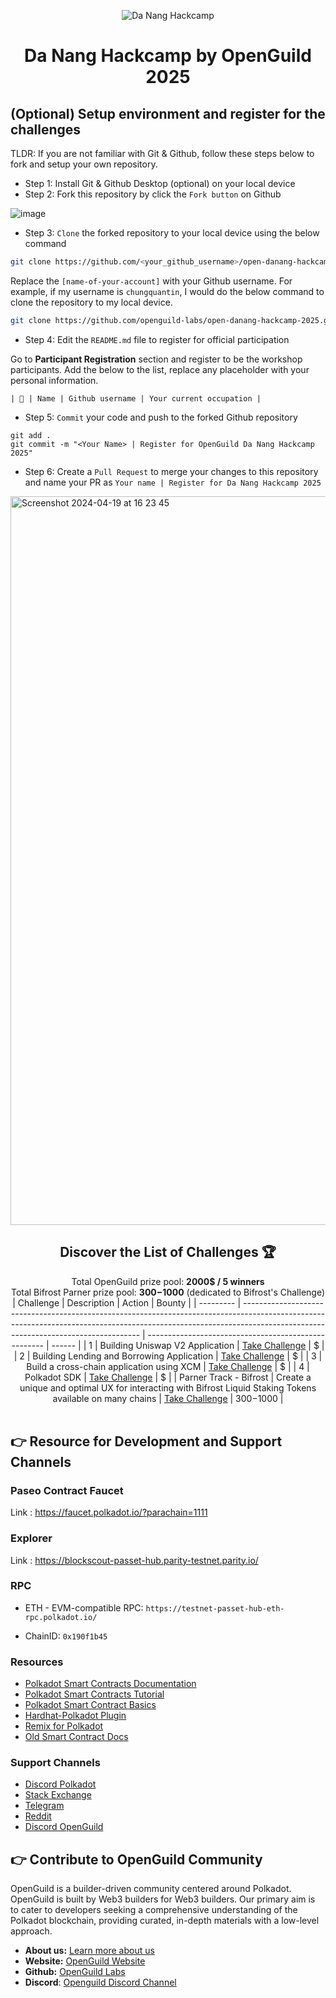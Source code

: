 
<div align="center">

![Da Nang Hackcamp](./assets/danang_hackcamp.png)

# Da Nang Hackcamp by OpenGuild 2025

</div>

## (Optional) Setup environment and register for the challenges

TLDR: If you are not familiar with Git & Github, follow these steps below to fork and setup your own repository.

- Step 1: Install Git & Github Desktop (optional) on your local device
- Step 2: Fork this repository by click the `Fork button` on Github

![image](https://github.com/openguild-labs/open-hack-rust-starter/assets/56880684/7fa2f01a-b523-4208-92db-d8af7a274d98)

- Step 3: `Clone` the forked repository to your local device using the below command

```sh
git clone https://github.com/<your_github_username>/open-danang-hackcamp-2025.git
```

Replace the `[name-of-your-account]` with your Github username. For example, if my username is `chungquantin`, I would do the below command to clone the repository to my local device.

```sh
git clone https://github.com/openguild-labs/open-danang-hackcamp-2025.git
```

- Step 4: Edit the `README.md` file to register for official participation

Go to **Participant Registration** section and register to be the workshop participants. Add the below to the list, replace any placeholder with your personal information.

```
| 🦄 | Name | Github username | Your current occupation |
```

- Step 5: `Commit` your code and push to the forked Github repository

```
git add .
git commit -m "<Your Name> | Register for OpenGuild Da Nang Hackcamp 2025"
```

- Step 6: Create a `Pull Request` to merge your changes to this repository and name your PR as `Your name | Register for Da Nang Hackcamp 2025`

<img width="1166" alt="Screenshot 2024-04-19 at 16 23 45" src="https://github.com/openguild-labs/open-hack-rust-starter/assets/56880684/7554ca7d-da68-4a23-893a-4f2c11a78d37">

<br/>

<div align="center">

## Discover the List of Challenges 🏆

Total OpenGuild prize pool: **2000$ / 5 winners** 
<br/>
Total Bifrost Parner prize pool: **300$-1000$** (dedicated to Bifrost's Challenge)
| Challenge | Description                                                                                                                                                                                                      | Action                                               | Bounty |
| --------- | ---------------------------------------------------------------------------------------------------------------------------------------------------------------------------------------------------------------- | ---------------------------------------------------- | ------ |
| 1         | Building Uniswap V2 Application                                                                      | [Take Challenge](./challenge-1-uniswapv2/README.md)    | $    |
| 2         | Building Lending and Borrowing Application                                                                       | [Take Challenge](./challenge-2-lending-borrowing/README.md) | $    |
| 3         | Build a cross-chain application using XCM | [Take Challenge](./challenge-3-xcm/README.md)   | $    |
| 4        | Polkadot SDK  | [Take Challenge](./challenge-4-polkadot-sdk/README.md)   | $    |
| Parner Track - Bifrost        | Create a unique and optimal UX for interacting with Bifrost Liquid Staking Tokens available on many chains | [Take Challenge](./challenge-bifrost/README.md)   | $300-$1000    |
</br>
</br>

</div>

## 👉 Resource for Development and Support Channels

### Paseo Contract Faucet 

Link : https://faucet.polkadot.io/?parachain=1111

### Explorer 

Link : https://blockscout-passet-hub.parity-testnet.parity.io/

### RPC

+ ETH - EVM-compatible RPC: `https://testnet-passet-hub-eth-rpc.polkadot.io/`

+ ChainID: `0x190f1b45`



### Resources

- [Polkadot Smart Contracts Documentation](https://papermoonio.github.io/polkadot-mkdocs/develop/smart-contracts/)
- [Polkadot Smart Contracts Tutorial](https://papermoonio.github.io/polkadot-mkdocs/tutorials/smart-contracts/)
- [Polkadot Smart Contract Basics](https://papermoonio.github.io/polkadot-mkdocs/polkadot-protocol/smart-contract-basics/)
- [Hardhat-Polkadot Plugin](https://github.com/paritytech/hardhat-polkadot/tree/main/packages/hardhat-polkadot)
- [Remix for Polkadot](https://remix.polkadot.io/)
- [Old Smart Contract Docs](https://contracts.polkadot.io/)


### Support Channels
- [Discord Polkadot](https://discord.gg/polkadot)
- [Stack Exchange](https://substrate.meta.stackexchange.com/)
- [Telegram](https://t.me/substratedevs)
- [Reddit](https://www.reddit.com/r/Polkadot/)
- [Discord OpenGuild](https://github.com/openguild-labs)





## 👉 Contribute to OpenGuild Community

OpenGuild is a builder-driven community centered around Polkadot. OpenGuild is built by Web3 builders for Web3 builders. Our primary aim is to cater to developers seeking a comprehensive understanding of the Polkadot blockchain, providing curated, in-depth materials with a low-level approach.

- **About us:** [Learn more about us](https://openguild.wtf/about)
- **Website:** [OpenGuild Website](https://openguild.wtf/)
- **Github:** [OpenGuild Labs](https://github.com/openguild-labs)
- **Discord**: [Openguild Discord Channel](https://discord.gg/bcjMzxqtD7)





